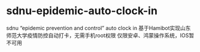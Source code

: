 # sdnu-epidemic-auto-clock-in
sdnu “epidemic prevention and control” auto clock in
基于Hamibot实现山东师范大学疫情防控自动打卡，无需手机root权限 仅限安卓、鸿蒙操作系统，IOS暂不可用
